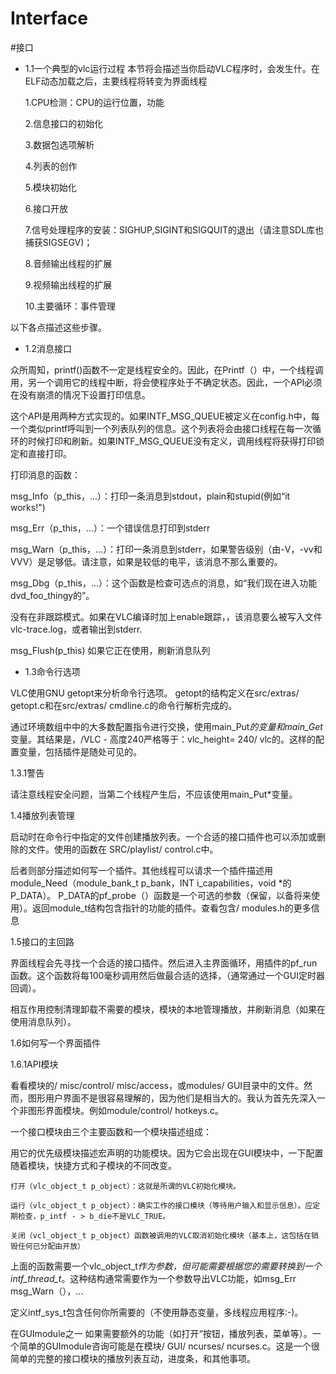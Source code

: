 Interface
=========================================
#接口
*  1.1一个典型的vlc运行过程
 本节将会描述当你启动VLC程序时，会发生什。在ELF动态加载之后，主要线程将转变为界面线程
   
    1.CPU检测：CPU的运行位置，功能  

    2.信息接口的初始化  

    3.数据包选项解析

    4.列表的创作

    5.模块初始化

    6.接口开放

    7.信号处理程序的安装：SIGHUP,SIGINT和SIGQUIT的退出（请注意SDL库也捕获SIGSEGV)；

    8.音频输出线程的扩展

    9.视频输出线程的扩展

    10.主要循环：事件管理

以下各点描述这些步骤。

*  1.2消息接口

众所周知，printf()函数不一定是线程安全的。因此，在Printf（）中，一个线程调用，另一个调用它的线程中断，将会使程序处于不确定状态。因此，一个API必须在没有崩溃的情况下设置打印信息。

这个API是用两种方式实现的。如果INTF_MSG_QUEUE被定义在config.h中，每一个类似printf呼叫到一个列表队列的信息。这个列表将会由接口线程在每一次循环的时候打印和刷新。如果INTF_MSG_QUEUE没有定义，调用线程将获得打印锁定和直接打印。

打印消息的函数：

msg_Info（p_this，...）：打印一条消息到stdout，plain和stupid(例如“it works!")

msg_Err（p_this，...）：一个错误信息打印到stderr

msg_Warn（p_this，...）：打印一条消息到stderr，如果警告级别（由-V，-vv和VVV）是足够低。请注意，如果是较低的电平，该消息不那么重要的。

msg_Dbg（p_this，...）：这个函数是检查可选点的消息，如“我们现在进入功能dvd_foo_thingy的”。

没有在非跟踪模式。如果在VLC编译时加上enable跟踪，，该消息要么被写入文件vlc-trace.log，或者输出到stderr.

msg_Flush(p_this) 如果它正在使用，刷新消息队列

*  1.3命令行选项

VLC使用GNU getopt来分析命令行选项。 getopt的结构定义在src/extras/ getopt.c和在src/extras/ cmdline.c的命令行解析完成的。

通过环境数组中中的大多数配置指令进行交换，使用main_Put*的变量和main_Get*变量。其结果是，/VLC - 高度240严格等于：vlc_height= 240/ vlc的。这样的配置变量，包括插件是随处可见的。

 1.3.1警告

请注意线程安全问题，当第二个线程产生后，不应该使用main_Put*变量。


1.4播放列表管理

启动时在命令行中指定的文件创建播放列表。一个合适的接口插件也可以添加或删除的文件。使用的函数在 SRC/playlist/ control.c中。

后者则部分描述如何写一个插件。其他线程可以请求一个插件描述用module_Need（module_bank_t p_bank，INT i_capabilities，void *的P_DATA）。 P_DATA的pf_probe（）函数是一个可选的参数（保留，以备将来使用）。返回module_t结构包含指针的功能的插件。查看包含/ modules.h的更多信息

1.5接口的主回路

界面线程会先寻找一个合适的接口插件。然后进入主界面循环，用插件的pf_run函数。这个函数将每100毫秒调用然后做最合适的选择，（通常通过一个GUI定时器回调）。

相互作用控制清理卸载不需要的模块，模块的本地管理播放，并刷新消息（如果在使用消息队列）。

1.6如何写一个界面插件

 1.6.1API模块

看看模块的/ misc/control/ misc/access，或modules/ GUI目录中的文件。然而，图形用户界面不是很容易理解的，因为他们是相当大的。我认为首先先深入一个非图形界面模块。例如module/control/ hotkeys.c。

一个接口模块由三个主要函数和一个模块描述组成：


 用它的优先级模块描述宏声明的功能模块。因为它会出现在GUI模块中，一下配置随着模块，快捷方式和子模块的不同改变。

    打开（vlc_object_t p_object）：这就是所谓的VLC初始化模块。

    运行（vlc_object_t p_object）：确实工作的接口模块（等待用户输入和显示信息）。应定期检查，p_intf - > b_die不是VLC_TRUE。

    关闭（vcl_object_t p_object）函数被调用的VLC取消初始化模块（基本上，这包括在销毁任何已分配由开放）

上面的函数需要一个vlc_object_t*作为参数，但可能需要根据您的需要转换到一个intf_thread_t*。这种结构通常需要作为一个参数导出VLC功能，如msg_Err msg_Warn（），...

定义intf_sys_t包含任何你所需要的（不使用静态变量，多线程应用程序:-)。

   在GUImodule之一 如果需要额外的功能（如打开“按钮，播放列表，菜单等）。一个简单的GUImodule咨询可能是在模块/ GUI/ ncurses/ ncurses.c。这是一个很简单的完整的接口模块的播放列表互动，进度条，和其他事项。

